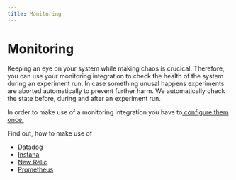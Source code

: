 ```yaml
---
title: Monitoring
---
```


# Monitoring

Keeping an eye on your system while making chaos is crucical. Therefore, you can use your monitoring integration to check the health of the system during an experiment run. In case something unusal happens experiments are aborted automatically to prevent further harm. We automatically check the state before, during and after an experiment run.

In order to make use of a monitoring integration you have to[ configure them once.](../../install-and-configure/configure-monitoring/)

Find out, how to make use of

* [Datadog](../../install-and-configure/configure-monitoring/datadog.md)
* [Instana](instana.md)
* [New Relic](newrelic.md)
* [Prometheus](prometheus.md)
